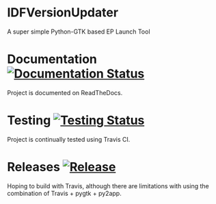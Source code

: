 # IDFVersionUpdater

A super simple Python-GTK based EP Launch Tool

# Documentation [![Documentation Status](https://readthedocs.org/projects/ep-launch-light/badge/)](http://ep-launch-light.readthedocs.io/en/latest/?badge=latest)

Project is documented on ReadTheDocs.

# Testing [![Testing Status](https://travis-ci.org/Myoldmopar/EPLaunchLight.svg?branch=master)](http://travis-ci.org/Myoldmopar/EPLaunchLight)

Project is continually tested using Travis CI.

# Releases [![Release](https://img.shields.io/badge/release-latest-brightgreen.svg)](https://github.com/Myoldmopar/EPLaunchLight/releases/latest)

Hoping to build with Travis, although there are limitations with using the combination of Travis + pygtk + py2app.
